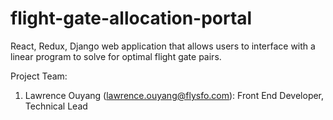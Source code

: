 # flight-gate-allocation-portal

React, Redux, Django web application that allows users to interface with a linear program to solve for optimal flight gate pairs.

Project Team:

1. Lawrence Ouyang (lawrence.ouyang@flysfo.com): Front End Developer, Technical Lead